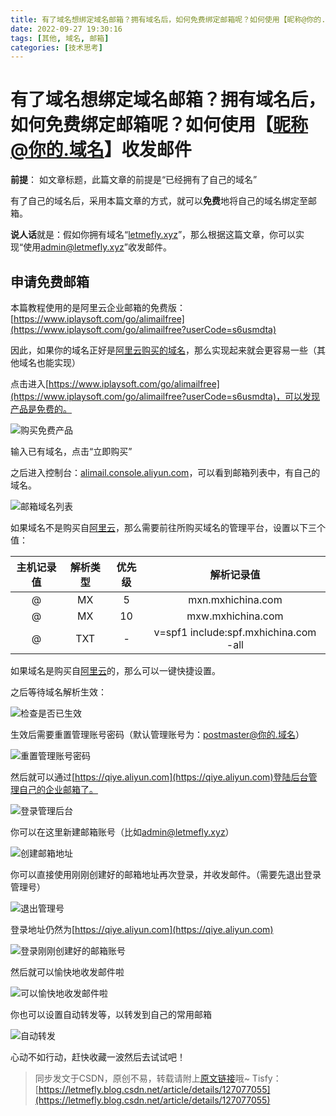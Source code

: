 ```yaml
---
title: 有了域名想绑定域名邮箱？拥有域名后，如何免费绑定邮箱呢？如何使用【昵称@你的.域名】收发邮件
date: 2022-09-27 19:30:16
tags: [其他, 域名, 邮箱]
categories: [技术思考]
---
```


# 有了域名想绑定域名邮箱？拥有域名后，如何免费绑定邮箱呢？如何使用【昵称@你的.域名】收发邮件

**前提**： 如文章标题，此篇文章的前提是“已经拥有了自己的域名”

有了自己的域名后，采用本篇文章的方式，就可以**免费**地将自己的域名绑定至邮箱。

**说人话**就是：假如你拥有域名“[letmefly.xyz](https://letmefly.xyz)”，那么根据这篇文章，你可以实现“使用[admin@letmefly.xyz](mailto:admin@letmefly.xyz)”收发邮件。

## 申请免费邮箱

本篇教程使用的是阿里云企业邮箱的免费版：[https://www.iplaysoft.com/go/alimailfree](https://www.iplaysoft.com/go/alimailfree?userCode=s6usmdta)

因此，如果你的域名正好是[阿里云购买的域名](https://wanwang.aliyun.com/?userCode=s6usmdta)，那么实现起来就会更容易一些（其他域名也能实现）

点击进入[https://www.iplaysoft.com/go/alimailfree](https://www.iplaysoft.com/go/alimailfree?userCode=s6usmdta)，可以发现产品是免费的。

![购买免费产品](https://cors.tisfy.eu.org/https://img-blog.csdnimg.cn/572de567d2c0497eae93f638c52eefe7.png)

输入已有域名，点击“立即购买”

之后进入控制台：[alimail.console.aliyun.com](https://alimail.console.aliyun.com/?userCode=s6usmdta)，可以看到邮箱列表中，有自己的域名。

![邮箱域名列表](https://cors.tisfy.eu.org/https://img-blog.csdnimg.cn/2a9552d8f7e54d7b863031e748f09c85.png)

如果域名不是购买自[阿里云](https://wanwang.aliyun.com/?userCode=s6usmdta)，那么需要前往所购买域名的管理平台，设置以下三个值：

|主机记录值|解析类型|优先级|解析记录值|
|:--:|:--:|:--:|:--:|
|@|MX|5|mxn.mxhichina.com|
|@|MX|10|mxw.mxhichina.com|
|@|TXT|-|v=spf1 include:spf.mxhichina.com -all|

如果域名是购买自[阿里云](https://wanwang.aliyun.com/?userCode=s6usmdta)的，那么可以一键快捷设置。

之后等待域名解析生效：

![检查是否已生效](https://cors.tisfy.eu.org/https://img-blog.csdnimg.cn/5fcd958f97b84b02bb0880bd77efe4a4.png)

生效后需要重置管理账号密码（默认管理账号为：postmaster@你的.域名）

![重置管理账号密码](https://cors.tisfy.eu.org/https://img-blog.csdnimg.cn/5e238ce294b54002b371f5b81ea9ba8f.png)

然后就可以通过[https://qiye.aliyun.com](https://qiye.aliyun.com)登陆后台管理自己的企业邮箱了。

![登录管理后台](https://cors.tisfy.eu.org/https://img-blog.csdnimg.cn/4632b98d2c7244a08a48f4abe25b66e5.png)

你可以在这里新建邮箱账号（比如[admin@letmefly.xyz](mailto:admin@letmefly.xyz)）

![创建邮箱地址](https://cors.tisfy.eu.org/https://img-blog.csdnimg.cn/8dfadb3158e84e89b7f612c26861b500.png)

你可以直接使用刚刚创建好的邮箱地址再次登录，并收发邮件。（需要先退出登录管理号）

![退出管理号](https://cors.tisfy.eu.org/https://img-blog.csdnimg.cn/7fd7e9d40e5b4d018d1d68dc2046253e.png)

登录地址仍然为[https://qiye.aliyun.com](https://qiye.aliyun.com)

![登录刚刚创建好的邮箱账号](https://cors.tisfy.eu.org/https://img-blog.csdnimg.cn/803971d1e2214a80b4b5d2fed0d9ef31.png)

然后就可以愉快地收发邮件啦

![可以愉快地收发邮件啦](https://cors.tisfy.eu.org/https://img-blog.csdnimg.cn/f65256d4d8a0458bb4f373a2beb90358.png)

你也可以设置自动转发等，以转发到自己的常用邮箱

![自动转发](https://cors.tisfy.eu.org/https://img-blog.csdnimg.cn/3aa96392c429430c8b5a66d685ece237.png)

心动不如行动，赶快收藏一波然后去试试吧！

> 同步发文于CSDN，原创不易，转载请附上[原文链接](https://blog.letmefly.xyz/2022/09/27/Other-BandDomain2mail/)哦~
> Tisfy：[https://letmefly.blog.csdn.net/article/details/127077055](https://letmefly.blog.csdn.net/article/details/127077055)
